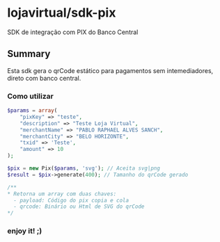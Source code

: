 # lojavirtual/sdk-pix

SDK de integração com PIX do Banco Central

## Summary

Esta sdk gera o qrCode estático para pagamentos sem intemediadores, direto com banco central.


### Como utilizar

```php
$params = array(
    "pixKey" => "teste",
    "description" => "Teste Loja Virtual",
    "merchantName" => "PABLO RAPHAEL ALVES SANCH",
    "merchantCity" => "BELO HORIZONTE",
    "txid" => 'Teste',
    "amount" => 10
);

$pix = new Pix($params, 'svg'); // Aceita svg|png
$result = $pix->generate(400); // Tamanho do qrCode gerado

/**
* Retorna um array com duas chaves: 
  - payload: Código do pix copia e cola
  - qrcode: Binário ou Html de SVG do qrCode 
*/
```

### enjoy it! ;)